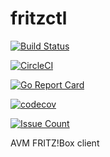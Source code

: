 # fritzctl

[![Build Status](https://travis-ci.org/bpicode/fritzctl.svg)](https://travis-ci.org/bpicode/fritzctl)

[![CircleCI](https://circleci.com/gh/bpicode/fritzctl/tree/master.svg?style=shield)](https://circleci.com/gh/bpicode/fritzctl)

[![Go Report Card](https://goreportcard.com/badge/github.com/bpicode/fritzctl)](https://goreportcard.com/report/github.com/bpicode/fritzctl)

[![codecov](https://codecov.io/gh/bpicode/fritzctl/branch/master/graph/badge.svg)](https://codecov.io/gh/bpicode/fritzctl)

[![Issue Count](https://codeclimate.com/github/bpicode/fritzctl/badges/issue_count.svg)](https://codeclimate.com/github/bpicode/fritzctl)

AVM FRITZ!Box client
